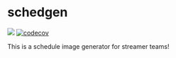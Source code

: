 schedgen
========

![](https://github.com/tarcisioe/schedgen/workflows/CI/badge.svg)
[![codecov](https://codecov.io/gh/tarcisioe/schedgen/branch/master/graph/badge.svg)](https://codecov.io/gh/tarcisioe/schedgen)

This is a schedule image generator for streamer teams!

